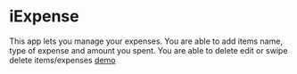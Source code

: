 # iExpense
This app lets you manage your expenses. You are able to add items name, type of expense and amount you spent. 
You are able to delete edit or swipe delete items/expenses
[demo](/demo.gif)
